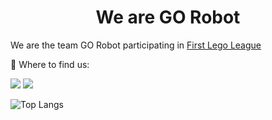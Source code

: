 <h1 align="center"> We are GO Robot</h1>

We are the team GO Robot participating in <a href="https://www.first-lego-league.org/de/challenge/startseite.html">First Lego League</a>

🎯 Where to find us:  

<a href="https://www.instagram.com/gorobot_official/"><img src="https://img.shields.io/badge/GO Robot-1A1B27?style=flat-square&logo=instagram"></a>
<a href="https://twitter.com/gorobot_"><img src="https://img.shields.io/badge/GO Robot-1A1B27?style=flat-square&logo=twitter"></a>

![Top Langs](https://github-readme-stats.vercel.app/api/top-langs/?username=Juoper&theme=tokyonight&layout=compact)
